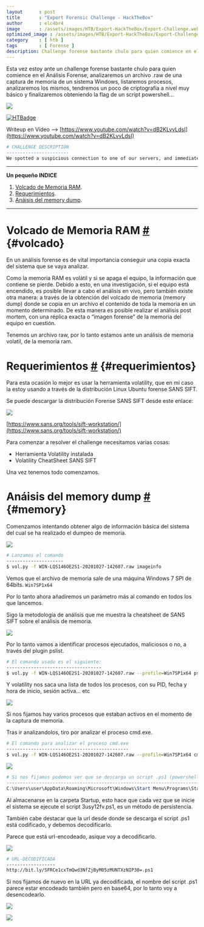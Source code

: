 ```yaml
---
layout      : post
title       : "Export Forensic Challenge - HackTheBox"
author      : elc4br4
image       : /assets/images/HTB/Export-HackTheBox/Export-Challenge.webp
optimized_image : /assets/images/HTB/Export-HackTheBox/Export-Challenge.webp
category    : [ htb ]
tags        : [ Forense ]
description: Challenge forense bastante chulo para quien comience en el Análisis Forense. Analizaremos un archivo .raw de una captura de memoria de un sistema Windows, listaremos procesos, los analizaremos... y tendremos un poco de criptografía a nivel muy básico para finalizar obteniendo la flag de un script powershell...
---
```


Esta vez estoy ante un challenge forense bastante chulo para quien comience en el Análisis Forense, analizaremos un archivo .raw de una captura de memoria de un sistema Windows, listaremos procesos, analizaremos los mismos, tendremos un poco de criptografía a nivel muy básico y finalizaremos obteniendo la flag de un script powershell...

![](/assets/images/HTB/Export-HackTheBox/export-rating.webp)

[![HTBadge](https://www.hackthebox.eu/badge/image/533771)](https://www.hackthebox.com/home/users/profile/533771)

Writeup en Vídeo --> [https://www.youtube.com/watch?v=dB2KLvvLdsI](https://www.youtube.com/watch?v=dB2KLvvLdsI)

```r
# CHALLENGE DESCRIPTION
-----------------------
We spotted a suspicious connection to one of our servers, and immediately took a memory dump. Can you figure out what the attackers were up to?
```

***


**Un pequeño INDICE**

1. [Volcado de Memoria RAM](#volcado).
2. [Requerimientos](#requerimientos).
3. [Anáisis del memory dump](#memory).


***

# Volcado de Memoria RAM [#](volcado) {#volcado}


En un análisis forense es de vital importancia conseguir una copia exacta del sistema que se vaya analizar.

Como la memoria RAM es volátil y si se apaga el equipo, la información que contiene se pierde. Debido a esto, en una investigación, si el equipo está encendido, es posible llevar a cabo el análisis en vivo, pero también existe otra manera: a través de la obtención del volcado de memoria (memory dump) donde se copia en un archivo el contenido de toda la memoria en un momento determinado. De esta manera es posible realizar el análisis post mortem, con una réplica exacta o “imagen forense” de la memoria del equipo en cuestión.

Tenemos un archivo raw, por lo tanto estamos ante un análisis de memoria volatil, de la memoria ram.


# Requerimientos [#](requerimientos) {#requerimientos}

Para esta ocasión lo mejor es usar la herramienta volatility, que en mi caso la estoy usando a través de la distribución Linux Ubuntu forense SANS SIFT.

Se puede descargar la distribución Forense SANS SIFT desde este enlace:

![](/assets/images/HTB/Export-HackTheBox/SIFT.webp)

[https://www.sans.org/tools/sift-workstation/](https://www.sans.org/tools/sift-workstation/)

Para comenzar a resolver el challenge necesitamos varias cosas:

* Herramienta Volatility instalada
* Volatility CheatSheet SANS SIFT 

Una vez tenemos todo comenzamos.


# Anáisis del memory dump [#](memory) {#memory}

Comenzamos intentando obtener algo de información básica del sistema del cual se ha realizado el dumpeo de memoria.

![](/assets/images/HTB/Export-HackTheBox/imageinfo.webp)

```bash
# Lanzamos el comando
---------------------
$ vol.py -f WIN-LQS146OE2S1-20201027-142607.raw imageinfo 
```

Vemos que el archivo de memoria sale de una máquina Windows 7 SPI de 64bits.
`Win7SP1x64`

Por lo tanto ahora añadiremos un parámetro más al comando en todos los que lancemos.

Sigo la metodología de análisis que me muestra la cheatsheet de SANS SIFT sobre el análisis de memoria.

![](/assets/images/HTB/Export-HackTheBox/metodología.webp)

Por lo tanto vamos a identificar procesos ejecutados, maliciosos o no, a través del plugin pslist.

```bash
# El comando usado es el siguiente:
-----------------------------------
$ vol.py -f WIN-LQS146OE2S1-20201027-142607.raw --profile=Win7SP1x64 pslist
```

Y volatility nos saca una lista de todos los procesos, con su PID, fecha y hora de inicio, sesión activa... etc

![](/assets/images/HTB/Export-HackTheBox/pslist.webp)

Si nos fijamos hay varios procesos que estaban activos en el momento de la captura de memoria.

Tras ir analizandolos, tiro por analizar el proceso cmd.exe.

```bash
# El comando para analizar el proceso cmd.exe
---------------------------------------------
$ vol.py -f WIN-LQS146OE2S1-20201027-142607.raw --profile=Win7SP1x64 cmdscan
```

![](/assets/images/HTB/Export-HackTheBox/cmdscan.webp)

```powershell
# Si nos fijamos podemos ver que se descarga un script .ps1 (powershell) y se almacena en la ruta:
--------------------------------------------------------------------------------------------------
C:\Users\user\AppData\Roaming\Microsoft\Windows\Start Menu\Programs\Startup\3usy12fv.ps1
```

Al almacenarse en la carpeta Startup, esto hace que cada vez que se inicie el sistema se ejecute el script 3usy12fv.ps1, es un método de persistencia.

También cabe destacar que la url desde donde se descarga el script .ps1 está codificado, y debemos decodificarlo.

Parece que está url-encodeado, asique voy a decodificarlo.

![](/assets/images/HTB/Export-HackTheBox/urlencode.webp)

```bash
# URL-DECODIFICADA
------------------
http://bit.ly/SFRCe1cxTmQwd3NfZjByM05zMUNTXzNIP30=.ps1
```

Si nos fijamos de nuevo en la URL ya decodificada, el nombre del script .ps1 parece estar encodeado también pero en base64, por lo tanto voy a desencodearlo.

![](/assets/images/HTB/Export-HackTheBox/flag.webp)

![](/assets/images/HTB/Export-HackTheBox/share.webp)